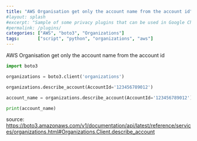 ```yaml
---
title: "AWS Organisation get only the account name from the account id"
#layout: splash
#excerpt: "Sample of some privacy plugins that can be used in Google Chrome, Mozilla Firefox and others."
#permalink: /plugins/
categories: ["AWS", "boto3", "Organizations"]
tags:       ["script", "python", "organizations", "aws"]
---
```


AWS Organisation get only the account name from the account id

```python
import boto3

organizations = boto3.client('organizations')

organizations.describe_account(AccountId='123456789012')

account_name = organizations.describe_account(AccountId='123456789012')['Account']['Name']

print(account_name)
```
source: <https://boto3.amazonaws.com/v1/documentation/api/latest/reference/services/organizations.html#Organizations.Client.describe_account>
